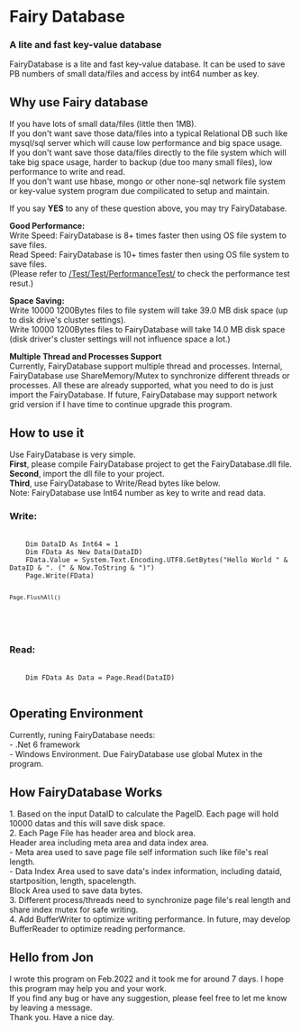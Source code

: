 ﻿<h1>Fairy Database</h1>
<h3>A lite and fast key-value database</h3>
FairyDatabase is a lite and fast key-value database. It can be used to save PB numbers of small data/files and access by int64 number as key.

<h2>Why use Fairy database</h2>
If you have lots of small data/files (little then 1MB).<br>
If you don't want save those data/files into a typical Relational DB such like mysql/sql server which will cause low performance and big space usage.<br>
If you don't want save those data/files directly to the file system which will take big space usage, harder to backup (due too many small files), low performance to write and read.<br>
If you don't want use hbase, mongo or other none-sql network file system or key-value system program due compilicated to setup and maintain.<br>

If you say <b>YES</b> to any of these question above, you may try FairyDatabase.<br>

<b>Good Performance:</b><br>
Write Speed: FairyDatabase is 8+ times faster then using OS file system to save files.<br>
Read Speed: FairyDatabase is 10+ times faster then using OS file system to save files.<br>
(Please refer to <a href="https://github.com/nyfok/FairyDatabase/tree/develop/Test/Test/PerformanceTestResultsReference">/Test/Test/PerformanceTest/</a> to check the performance test resut.)<br>

<b>Space Saving:</b> <br>
Write 10000 1200Bytes files to file system will take 39.0 MB disk space (up to disk drive's cluster settings).<br>
Write 10000 1200Bytes files to FairyDatabase will take 14.0 MB disk space (disk driver's cluster settings will not influence space a lot.)<br>

<b>Multiple Thread and Processes Support</b> <br>
Currently, FairyDatabase support multiple thread and processes. Internal, FairyDatabase use ShareMemory/Mutex to synchronize different threads or processes. All these are already supported, what you need to do is just import the FairyDatabase.
If future, FairyDatabase may support network grid version if I have time to continue upgrade this program.<br>

<h2>How to use it</h2>
Use FairyDatabase is very simple. <br>
<b>First</b>, please compile FairyDatabase project to get the FairyDatabase.dll file. <br>
<b>Second</b>, import the dll file to your project. <br>
<b>Third</b>, use FairyDatabase to Write/Read bytes like below. <br>
Note: FairyDatabase use Int64 number as key to write and read data. <br>

<h3>Write:</h3>
​<code>
    Dim DataID As Int64 = 1
    Dim FData As New Data(DataID)
    FData.Value = System.Text.Encoding.UTF8.GetBytes("Hello World " & DataID & ". (" & Now.ToString & ")")
    Page.Write(FData)

    Page.FlushAll()
​</code>

<h3>Read:</h3>
​<code>
    Dim FData As Data = Page.Read(DataID)
​</code>

<h2>Operating Environment</h2>
Currently, runing FairyDatabase needs: <br>
 - .Net 6 framework <br>
 - Windows Environment. Due FairyDatabase use global Mutex in the program. <br>

 <h2>How FairyDatabase Works</h2>
 1. Based on the input DataID to calculate the PageID. Each page will hold 10000 datas and this will save disk space. <br>
 2. Each Page File has header area and block area.  <br>
 Header area including meta area and data index area.  <br>
 - Meta area used to save page file self information such like file's real length.  <br>
 - Data Index Area used to save data's index information, including dataid, startposition, length, spacelength. <br>
 Block Area used to save data bytes. <br>
 3. Different process/threads need to synchronize page file's real length and share index mutex for safe writing. <br>
 4. Add BufferWriter to optimize writing performance. In future, may develop BufferReader to optimize reading performance. <br>
  
<h2>Hello from Jon</h2>
I wrote this program on Feb.2022 and it took me for around 7 days. I hope this program may help you and your work. <br>
If you find any bug or have any suggestion, please feel free to let me know by leaving a message. <br>
Thank you. Have a nice day. <br>